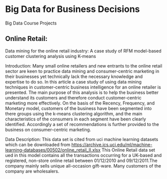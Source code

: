 # Big Data for Business Decisions
Big Data Course Projects
## Online Retail:
Data mining for the online retail industry: A case study of RFM model-based customer clustering analysis using K-means

Introduction:
Many small online retailers and new entrants to the online retail sector are keen to practice data mining and consumer-centric marketing in their businesses yet technically lack the necessary knowledge and expertise to do so. In this article a case study of using data mining techniques in customer-centric business intelligence for an online retailer is presented. The main purpose of this analysis is to help the business better understand its customers and therefore conduct customer-centric marketing more effectively. On the basis of the Recency, Frequency, and Monetary model, customers of the business have been segmented into there groups using the k-means clustering algorithm, and the main characteristics of the consumers in each segment have been clearly identified. Accordingly a set of recommendations is further provided to the business on consumer-centric marketing.

Data Description:
This data set is cited from uci machine learning datasets which can be downloaded from https://archive.ics.uci.edu/ml/machine-learning-databases/00502/online_retail_II.xlsx
This Online Retail data set ued in this model contains all the transactions occurring for a UK-based and registered, non-store online retail between 01/12/2010 and 09/12/2011.The company mainly sells unique all-occasion gift-ware. Many customers of the company are wholesalers.
